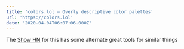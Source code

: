```yaml
---
title: 'colors.lol – Overly descriptive color palettes'
url: 'https://colors.lol'
date: '2020-04-04T06:07:06.000Z'
---
```

The [Show HN](https://news.ycombinator.com/item?id=22719288) for this has some alternate great tools for similar things
